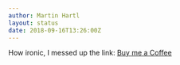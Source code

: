 ```yaml
---
author: Martin Hartl
layout: status
date: 2018-09-16T13:26:00Z
---
```

How ironic, I messed up the link:
[Buy me a Coffee](http://buymeacoff.ee/K8rIJMa5S)